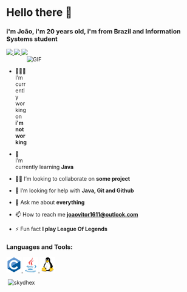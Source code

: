 <h1>Hello there 👋</h1>
<h3> i'm João, i'm 20 years old, i'm from Brazil and Information Systems student</h3>

<div>
    <a target='_blank'href="https://twitter.com/skydhex">
        <img src="https://img.shields.io/badge/Twitter-1DA1F2?style=for-the-badge&logo=twitter&logoColor=white">
    </a>
    <a target='_blank' href="https://instagram.com/skydhex">
        <img src="https://img.shields.io/badge/Instagram-E4405F?style=for-the-badge&logo=instagram&logoColor=white">
    </a>
    <a target='_blank' href="https://www.linkedin.com/in/joao-vitor1/">
        <img src="https://img.shields.io/badge/LinkedIn-0077B5?style=for-the-badge&logo=linkedin&logoColor=white">
  </a>
</div>

<img align="right" height="270px" width="450px" alt="GIF" src="https://camo.githubusercontent.com/1c599fd918f649ead173975ee0cb6ce72c47d2765e2813f608f7282a74407e26/68747470733a2f2f6d656469612e67697068792e636f6d2f6d656469612f38333648694a633770677a7938694e58436e2f67697068792e676966" /> 
<br />

- 👨🏻‍💼 I’m currently working on **i'm not working**

- 📖 I’m currently learning **Java**

- 👨‍💻 I’m looking to collaborate on **some project**

- 🤝 I’m looking for help with **Java, Git and Github**

- 💬 Ask me about **everything**

- 📫 How to reach me **joaovitor1611@outlook.com**

- ⚡ Fun fact **I play League Of Legends**


<h3 align="left">Languages and Tools:</h3>
<p align="left"> <a href="https://www.cprogramming.com/" target="_blank"> <img src="https://raw.githubusercontent.com/devicons/devicon/master/icons/c/c-original.svg" alt="c" width="40" height="40"/> </a> <a href="https://www.java.com" target="_blank"> <img src="https://raw.githubusercontent.com/devicons/devicon/master/icons/java/java-original.svg" alt="java" width="40" height="40"/> </a> <a href="https://www.linux.org/" target="_blank"> <img src="https://raw.githubusercontent.com/devicons/devicon/master/icons/linux/linux-original.svg" alt="linux" width="40" height="40"/> </a> </p>

<p>&nbsp;<img align="center" src="https://github-readme-stats.vercel.app/api?username=skydhex&show_icons=true&theme=dark&hide_border=true&cache_seconds=2&locale=en" alt="skydhex" /></p>
